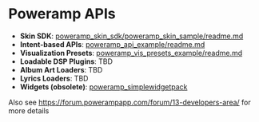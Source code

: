 Poweramp APIs
===========

* **Skin SDK**: [poweramp_skin_sdk/poweramp_skin_sample/readme.md](poweramp_skin_sdk/poweramp_skin_sample/readme.md)
* **Intent-based APIs**: [poweramp_api_example/readme.md](poweramp_api_example/readme.md)
* **Visualization Presets**: [poweramp_vis_presets_example/readme.md](poweramp_vis_presets_example/readme.md)
* **Loadable DSP Plugins**: TBD
* **Album Art Loaders**: TBD
* **Lyrics Loaders**: TBD
* **Widgets (obsolete)**: [poweramp_simplewidgetpack](poweramp_simplewidgetpack)

Also see https://forum.powerampapp.com/forum/13-developers-area/ for more details


